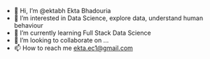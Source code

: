 - 👋 Hi, I’m @ektabh Ekta Bhadouria
- 👀 I’m interested in Data Science, explore data, understand human behaviour
- 🌱 I’m currently learning Full Stack Data Science
- 💞️ I’m looking to collaborate on ...
- 📫 How to reach me ekta.ec1@gmail.com

<!---
ektabh/ektabh is a ✨ special ✨ repository because its `README.md` (this file) appears on your GitHub profile.
You can click the Preview link to take a look at your changes.
--->
